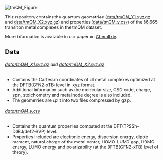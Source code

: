 ![tmQM_Figure](https://user-images.githubusercontent.com/51946437/91875604-fabc5300-ec7b-11ea-9b0d-b6b308dc942b.png)

This repository contains the quantum geometries ([data/tmQM_X1.xyz.gz](data/tmQM_X1.xyz.gz) and [data/tmQM_X2.xyz.gz](data/tmQM_X2.xyz.gz)) and properties ([data/tmQM_y.csv](data/tmQM_y.csv)) of the 86,665 transition metal complexes in the tmQM dataset.

More information is available in our paper on [ChemRxiv](https://chemrxiv.org/articles/preprint/The_tmQM_Dataset_-_Quantum_Geometries_and_Properties_of_86k_Transition_Metal_Complexes/12894818/1).

## Data
###### [data/tmQM_X1.xyz.gz](data/tmQM_X1.xyz.gz) and [data/tmQM_X2.xyz.gz](data/tmQM_X2.xyz.gz)
- Contains the Cartesian coordinates of all metal complexes optimized at the DFTB(GFN2-xTB) level in .xyz format.
- Additional information such as the molecular size, CSD code, charge, spin, stoichiometry and metal node degree is also included.
- The geometries are split into two files compressed by gzip.

###### [data/tmQM_y.csv](data/tmQM_y.csv)
- Contains the quantum properties computed at the DFT(TPSSh-D3BJ/def2-SVP) level.
- Properties included are electronic energy, dispersion energy, dipole moment, natural charge of the metal center, HOMO-LUMO gap, HOMO energy, LUMO energy and polarizability (at the DFTB(GFN2-xTB) level of theory).
